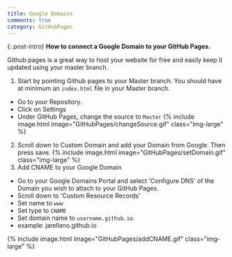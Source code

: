 ```yaml
---
title: Google Domains
comments: true
category: GitHubPages
---
```


{:.post-intro}
**How to connect a Google Domain to your GitHub Pages.**


Github pages is a great way to host your website for free and easily keep it updated using your master branch. 

1. Start by pointing Github pages to your Master branch. You should have at minimum an `index.html` file in your Master branch. 
  - Go to your Repository. 
  - Click on Settings
  - Under GitHub Pages, change the source to `Master`
  {% include image.html image="GitHubPages/changeSource.gif" class="img-large" %}
  
2. Scroll down to Custom Domain and add your Domain from Google. Then press save. 
    {% include image.html image="GitHubPages/setDomain.gif" class="img-large" %}
3. Add CNAME to your Google Domain
  - Go to your Google Domains Portal and select 'Configure DNS' of the Domain you wish to attach to your GitHub Pages.
  - Scroll down to 'Custom Resource Records'
  - Set name to `www`
  - Set type to `CNAME`
  - Set domain name to `username.github.io`.
  - example: jarellano.github.io  
  
  {% include image.html image="GitHubPages/addCNAME.gif" class="img-large" %}
  
  